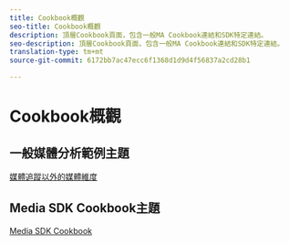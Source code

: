 ```yaml
---
title: Cookbook概觀
seo-title: Cookbook概觀
description: 頂層Cookbook頁面，包含一般MA Cookbook連結和SDK特定連結。
seo-description: 頂層Cookbook頁面，包含一般MA Cookbook連結和SDK特定連結。
translation-type: tm+mt
source-git-commit: 6172bb7ac47ecc6f1368d1d9d4f56837a2cd28b1

---
```



# Cookbook概觀

## 一般媒體分析範例主題

[媒體追蹤以外的媒體維度](/help/media-analytics-cookbook/media-dimensions.md)

## Media SDK Cookbook主題

[Media SDK Cookbook](/help/sdk-implement/cookbook/sdk-cookbook-overview.md)
